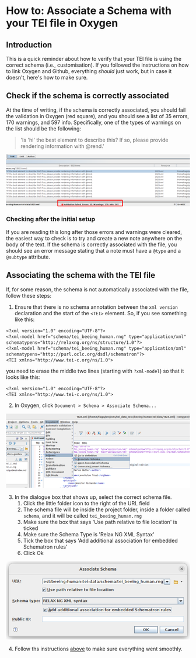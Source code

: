 # How to: Associate a Schema with your TEI file in Oxygen

## Introduction
This is a quick reminder about how to verify that your TEI file is using the correct schema (i.e., customisation). If you followed the instructions on how to link Oxygen and Github, everything *should* just work, but in case it doesn't, here's how to make sure.

## Check if the schema is correctly associated
At the time of writing, if the schema is correctly associated, you should fail the validation in Oxygen (red square), and you should see a list of 35 errors, 170 warnings, and 597 info. Specifically, one of the types of warnings on the list should be the following:

> 'Is 'hi' the best element to describe this? If so, please provide rendering information with @rend.'

![Errors and warnings in Oxygen](./img/01_errors_validation.png)

### Checking after the initial setup
If you are reading this long after those errors and warnings were cleared, the easiest way to check is to try and create a new note anywhere on the body of the text. If the schema is correctly associated with the file, you should see an error message stating that a note must have a `@type` and a `@subtype` attribute.

## Associating the schema with the TEI file
If, for some reason, the schema is not automatically associated with the file, follow these steps:

1. Ensure that there is no schema annotation between the `xml version` declaration and the start of the `<TEI>` element. So, if you see something like this:

```
<?xml version="1.0" encoding="UTF-8"?>
<?xml-model href="schema/tei_beeing_human.rng" type="application/xml" schematypens="http://relaxng.org/ns/structure/1.0"?>
<?xml-model href="schema/tei_beeing_human.rng" type="application/xml" schematypens="http://purl.oclc.org/dsdl/schematron"?>
<TEI xmlns="http://www.tei-c.org/ns/1.0">
```

you need to erase the middle two lines (starting with `?xml-model`) so that it looks like this:

```
<?xml version="1.0" encoding="UTF-8"?>
<TEI xmlns="http://www.tei-c.org/ns/1.0">
```

2. In Oxygen, click `Document > Schema > Associate Schema...`

![Associate schema in the menu](./img/02_Menu_Schema.png)

3. In the dialogue box that shows up, select the correct schema file.
    1. Click the little folder icon to the right of the URL field
    1. The schema file will be inside the project folder, inside a folder called `schema`, and it will be called `tei_beeing_human.rng`
    1. Make sure the box that says 'Use path relative to file location' is ticked
    1. Make sure the Schema Type is 'Relax NG XML Syntax'
    1. Tick the box that says 'Add additional association for embedded Schematron rules'
    1. Click Ok

![Associate schema dialogue](./img/03_associate_schema_dialogue.png)

4. Follow ths instructions [above](./04_Associate_Schema.md#check-if-the-schema-is-correctly-associated) to make sure everything went smoothly.
